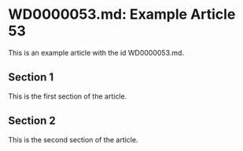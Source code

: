 # WD0000053.md: Example Article 53

This is an example article with the id WD0000053.md.
## Section 1

This is the first section of the article.
## Section 2

This is the second section of the article.
